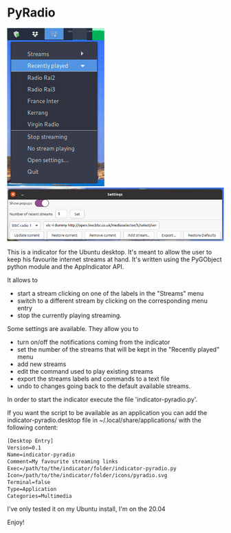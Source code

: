 # PyRadio

![](images/pyradio_streams.png)
![](images/pyradio_settings.png)

This is a indicator for the Ubuntu desktop. It's meant to
allow the user to keep his favourite internet streams at hand. It's
written using the PyGObject python module and the AppIndicator API.

It allows to 
- start a stream clicking on one of the labels in the "Streams" menu
- switch to a different stream by clicking on the
corresponding menu entry
- stop the currently playing streaming.

Some settings are available. They allow you to
- turn on/off the notifications coming from the indicator
- set the number of the streams that will be kept in the "Recently
played" menu
- add new streams 
- edit the command used to play existing streams
- export the streams labels and commands to a text file
- undo to changes going back to the default available streams.

In order to start the indicator execute the file
'indicator-pyradio.py'.

If you want the script to be available as an application you can add the
indicator-pyradio.desktop file in ~/.local/share/applications/ with
the following content:

```
[Desktop Entry]
Version=0.1
Name=indicator-pyradio
Comment=My favourite streaming links
Exec=/path/to/the/indicator/folder/indicator-pyradio.py
Icon=/path/to/the/indicator/folder/icons/pyradio.svg
Terminal=false
Type=Application
Categories=Multimedia
```

I've only tested it on my Ubuntu install, I'm on the 20.04

Enjoy!
